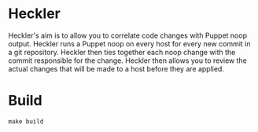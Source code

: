 # Heckler

Heckler's aim is to allow you to correlate code changes with Puppet noop
output. Heckler runs a Puppet noop on every host for every new commit in a git
repository. Heckler then ties together each noop change with the commit
responsible for the change. Heckler then allows you to review the actual
changes that will be made to a host before they are applied.

# Build

```
make build
```
